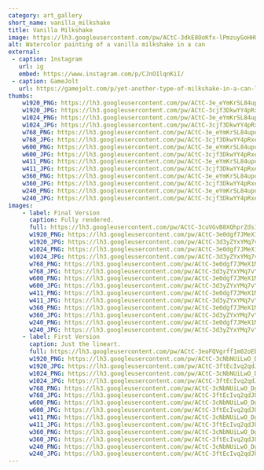 ```yaml
---
category: art_gallery
short_name: vanilla_milkshake
title: Vanilla Milkshake
image: https://lh3.googleusercontent.com/pw/ACtC-3dkE8OoKfx-lPmzuyGoHHU4URJ1bHHFy1TLrzfY6fUbQtYs7HscSbzdyGWy4KlBTWFHUMcupJoQTQNislIJUpz7UNjwJVZYmxFKKXZvj0CqJX3Du0HBKej40zJwzaaA51W5nmmcCQ2PiIjt9G8gkxul=w1200-h630-no?authuser=0
alt: Watercolor painting of a vanilla milkshake in a can
external:
 - caption: Instagram
   url: ig
   embed: https://www.instagram.com/p/CJnO1lqnKiI/
 - caption: GameJolt
   url: https://gamejolt.com/p/yet-another-type-of-milkshake-in-a-can-last-one-i-promise-paper-ku5ud4yd
thumbs:
    w1920_PNG: https://lh3.googleusercontent.com/pw/ACtC-3e_eYmKrSL84upuvfDS82_e0pC15sf-q03QyO6es0yckMf7ZF7rjxwwl_P5iciq-1PI0i_0tKhJ0y5SBhyHGdnIMWFjx_suIYxwPqc4JfXZ8UDefTn8JPVwN_RmTXCB7w68G-Oumxl5_F_QFKOhQm1W=w355
    w1920_JPG: https://lh3.googleusercontent.com/pw/ACtC-3cjf3DkwYY4pRxe0BKvjLX-ileXV2uj9rxLpt_kKGtV2Fl6zXHkpGmf65nSbpSrip1JLnLRGNFWGVgkBoXalm37LUiPrq3i-GmCwqT46_A46Mn5xkfZytaINvMMghgtNWEgdOG8Y3BF_35YoSJMauTE=w355
    w1024_PNG: https://lh3.googleusercontent.com/pw/ACtC-3e_eYmKrSL84upuvfDS82_e0pC15sf-q03QyO6es0yckMf7ZF7rjxwwl_P5iciq-1PI0i_0tKhJ0y5SBhyHGdnIMWFjx_suIYxwPqc4JfXZ8UDefTn8JPVwN_RmTXCB7w68G-Oumxl5_F_QFKOhQm1W=w284
    w1024_JPG: https://lh3.googleusercontent.com/pw/ACtC-3cjf3DkwYY4pRxe0BKvjLX-ileXV2uj9rxLpt_kKGtV2Fl6zXHkpGmf65nSbpSrip1JLnLRGNFWGVgkBoXalm37LUiPrq3i-GmCwqT46_A46Mn5xkfZytaINvMMghgtNWEgdOG8Y3BF_35YoSJMauTE=w284
    w768_PNG: https://lh3.googleusercontent.com/pw/ACtC-3e_eYmKrSL84upuvfDS82_e0pC15sf-q03QyO6es0yckMf7ZF7rjxwwl_P5iciq-1PI0i_0tKhJ0y5SBhyHGdnIMWFjx_suIYxwPqc4JfXZ8UDefTn8JPVwN_RmTXCB7w68G-Oumxl5_F_QFKOhQm1W=w213
    w768_JPG: https://lh3.googleusercontent.com/pw/ACtC-3cjf3DkwYY4pRxe0BKvjLX-ileXV2uj9rxLpt_kKGtV2Fl6zXHkpGmf65nSbpSrip1JLnLRGNFWGVgkBoXalm37LUiPrq3i-GmCwqT46_A46Mn5xkfZytaINvMMghgtNWEgdOG8Y3BF_35YoSJMauTE=w213
    w600_PNG: https://lh3.googleusercontent.com/pw/ACtC-3e_eYmKrSL84upuvfDS82_e0pC15sf-q03QyO6es0yckMf7ZF7rjxwwl_P5iciq-1PI0i_0tKhJ0y5SBhyHGdnIMWFjx_suIYxwPqc4JfXZ8UDefTn8JPVwN_RmTXCB7w68G-Oumxl5_F_QFKOhQm1W=w166
    w600_JPG: https://lh3.googleusercontent.com/pw/ACtC-3cjf3DkwYY4pRxe0BKvjLX-ileXV2uj9rxLpt_kKGtV2Fl6zXHkpGmf65nSbpSrip1JLnLRGNFWGVgkBoXalm37LUiPrq3i-GmCwqT46_A46Mn5xkfZytaINvMMghgtNWEgdOG8Y3BF_35YoSJMauTE=w166
    w411_PNG: https://lh3.googleusercontent.com/pw/ACtC-3e_eYmKrSL84upuvfDS82_e0pC15sf-q03QyO6es0yckMf7ZF7rjxwwl_P5iciq-1PI0i_0tKhJ0y5SBhyHGdnIMWFjx_suIYxwPqc4JfXZ8UDefTn8JPVwN_RmTXCB7w68G-Oumxl5_F_QFKOhQm1W=w114
    w411_JPG: https://lh3.googleusercontent.com/pw/ACtC-3cjf3DkwYY4pRxe0BKvjLX-ileXV2uj9rxLpt_kKGtV2Fl6zXHkpGmf65nSbpSrip1JLnLRGNFWGVgkBoXalm37LUiPrq3i-GmCwqT46_A46Mn5xkfZytaINvMMghgtNWEgdOG8Y3BF_35YoSJMauTE=w114
    w360_PNG: https://lh3.googleusercontent.com/pw/ACtC-3e_eYmKrSL84upuvfDS82_e0pC15sf-q03QyO6es0yckMf7ZF7rjxwwl_P5iciq-1PI0i_0tKhJ0y5SBhyHGdnIMWFjx_suIYxwPqc4JfXZ8UDefTn8JPVwN_RmTXCB7w68G-Oumxl5_F_QFKOhQm1W=w100
    w360_JPG: https://lh3.googleusercontent.com/pw/ACtC-3cjf3DkwYY4pRxe0BKvjLX-ileXV2uj9rxLpt_kKGtV2Fl6zXHkpGmf65nSbpSrip1JLnLRGNFWGVgkBoXalm37LUiPrq3i-GmCwqT46_A46Mn5xkfZytaINvMMghgtNWEgdOG8Y3BF_35YoSJMauTE=w100
    w240_PNG: https://lh3.googleusercontent.com/pw/ACtC-3e_eYmKrSL84upuvfDS82_e0pC15sf-q03QyO6es0yckMf7ZF7rjxwwl_P5iciq-1PI0i_0tKhJ0y5SBhyHGdnIMWFjx_suIYxwPqc4JfXZ8UDefTn8JPVwN_RmTXCB7w68G-Oumxl5_F_QFKOhQm1W=w66
    w240_JPG: https://lh3.googleusercontent.com/pw/ACtC-3cjf3DkwYY4pRxe0BKvjLX-ileXV2uj9rxLpt_kKGtV2Fl6zXHkpGmf65nSbpSrip1JLnLRGNFWGVgkBoXalm37LUiPrq3i-GmCwqT46_A46Mn5xkfZytaINvMMghgtNWEgdOG8Y3BF_35YoSJMauTE=w66
images:
    - label: Final Version
      caption: Fully rendered.
      full: https://lh3.googleusercontent.com/pw/ACtC-3cuVGvB8XQhprZdsI3M0BgGQAu_CxjZ2Zy-8nBqPiD7lv0309-847FnUf0ro9Q4t3HjNDvXlvcyVNAW6_5-0pONXBM1NmTz77nLV5Wu5MO6v1wWLtxIqqj4ZB2dKPfgbE8te-8nADEiqAnvpNE5pciN=w1080
      w1920_PNG: https://lh3.googleusercontent.com/pw/ACtC-3e0dgf7JMeX1MAXzfv4d76dF6KBHARVdX4mbM8GoftuXjtikYjl7Ed8zb8PFMR5TbPx2Aw7W1UrgT5XjCvmxpRm0lu0zE-rBB6NqjKhpIVOebUQ01jCSuibT4ekV93M33dpMUJM3dYOHp8ybMS98A9J=w850
      w1920_JPG: https://lh3.googleusercontent.com/pw/ACtC-3d3yZYxYMq7vYRuTFt8ur-9ZHk2AdNT7l1VpJbfnr9-3lZPo_NOPZsYJK7QsgetSUFikoxiHEzwxfun97IctYONiFC06aU6q_ve0Nn4FhJah8lvHiOQWeu-TWDwR88W9SRX4ScKv-3WybamKXGHDzOq=w850
      w1024_PNG: https://lh3.googleusercontent.com/pw/ACtC-3e0dgf7JMeX1MAXzfv4d76dF6KBHARVdX4mbM8GoftuXjtikYjl7Ed8zb8PFMR5TbPx2Aw7W1UrgT5XjCvmxpRm0lu0zE-rBB6NqjKhpIVOebUQ01jCSuibT4ekV93M33dpMUJM3dYOHp8ybMS98A9J=w711
      w1024_JPG: https://lh3.googleusercontent.com/pw/ACtC-3d3yZYxYMq7vYRuTFt8ur-9ZHk2AdNT7l1VpJbfnr9-3lZPo_NOPZsYJK7QsgetSUFikoxiHEzwxfun97IctYONiFC06aU6q_ve0Nn4FhJah8lvHiOQWeu-TWDwR88W9SRX4ScKv-3WybamKXGHDzOq=w711
      w768_PNG: https://lh3.googleusercontent.com/pw/ACtC-3e0dgf7JMeX1MAXzfv4d76dF6KBHARVdX4mbM8GoftuXjtikYjl7Ed8zb8PFMR5TbPx2Aw7W1UrgT5XjCvmxpRm0lu0zE-rBB6NqjKhpIVOebUQ01jCSuibT4ekV93M33dpMUJM3dYOHp8ybMS98A9J=w533
      w768_JPG: https://lh3.googleusercontent.com/pw/ACtC-3d3yZYxYMq7vYRuTFt8ur-9ZHk2AdNT7l1VpJbfnr9-3lZPo_NOPZsYJK7QsgetSUFikoxiHEzwxfun97IctYONiFC06aU6q_ve0Nn4FhJah8lvHiOQWeu-TWDwR88W9SRX4ScKv-3WybamKXGHDzOq=w533
      w600_PNG: https://lh3.googleusercontent.com/pw/ACtC-3e0dgf7JMeX1MAXzfv4d76dF6KBHARVdX4mbM8GoftuXjtikYjl7Ed8zb8PFMR5TbPx2Aw7W1UrgT5XjCvmxpRm0lu0zE-rBB6NqjKhpIVOebUQ01jCSuibT4ekV93M33dpMUJM3dYOHp8ybMS98A9J=w416
      w600_JPG: https://lh3.googleusercontent.com/pw/ACtC-3d3yZYxYMq7vYRuTFt8ur-9ZHk2AdNT7l1VpJbfnr9-3lZPo_NOPZsYJK7QsgetSUFikoxiHEzwxfun97IctYONiFC06aU6q_ve0Nn4FhJah8lvHiOQWeu-TWDwR88W9SRX4ScKv-3WybamKXGHDzOq=w416
      w411_PNG: https://lh3.googleusercontent.com/pw/ACtC-3e0dgf7JMeX1MAXzfv4d76dF6KBHARVdX4mbM8GoftuXjtikYjl7Ed8zb8PFMR5TbPx2Aw7W1UrgT5XjCvmxpRm0lu0zE-rBB6NqjKhpIVOebUQ01jCSuibT4ekV93M33dpMUJM3dYOHp8ybMS98A9J=w285
      w411_JPG: https://lh3.googleusercontent.com/pw/ACtC-3d3yZYxYMq7vYRuTFt8ur-9ZHk2AdNT7l1VpJbfnr9-3lZPo_NOPZsYJK7QsgetSUFikoxiHEzwxfun97IctYONiFC06aU6q_ve0Nn4FhJah8lvHiOQWeu-TWDwR88W9SRX4ScKv-3WybamKXGHDzOq=w285
      w360_PNG: https://lh3.googleusercontent.com/pw/ACtC-3e0dgf7JMeX1MAXzfv4d76dF6KBHARVdX4mbM8GoftuXjtikYjl7Ed8zb8PFMR5TbPx2Aw7W1UrgT5XjCvmxpRm0lu0zE-rBB6NqjKhpIVOebUQ01jCSuibT4ekV93M33dpMUJM3dYOHp8ybMS98A9J=w250
      w360_JPG: https://lh3.googleusercontent.com/pw/ACtC-3d3yZYxYMq7vYRuTFt8ur-9ZHk2AdNT7l1VpJbfnr9-3lZPo_NOPZsYJK7QsgetSUFikoxiHEzwxfun97IctYONiFC06aU6q_ve0Nn4FhJah8lvHiOQWeu-TWDwR88W9SRX4ScKv-3WybamKXGHDzOq=w250
      w240_PNG: https://lh3.googleusercontent.com/pw/ACtC-3e0dgf7JMeX1MAXzfv4d76dF6KBHARVdX4mbM8GoftuXjtikYjl7Ed8zb8PFMR5TbPx2Aw7W1UrgT5XjCvmxpRm0lu0zE-rBB6NqjKhpIVOebUQ01jCSuibT4ekV93M33dpMUJM3dYOHp8ybMS98A9J=w166
      w240_JPG: https://lh3.googleusercontent.com/pw/ACtC-3d3yZYxYMq7vYRuTFt8ur-9ZHk2AdNT7l1VpJbfnr9-3lZPo_NOPZsYJK7QsgetSUFikoxiHEzwxfun97IctYONiFC06aU6q_ve0Nn4FhJah8lvHiOQWeu-TWDwR88W9SRX4ScKv-3WybamKXGHDzOq=w166
    - label: First Version
      caption: Just the lineart.
      full: https://lh3.googleusercontent.com/pw/ACtC-3eoFQVgrff1m02oEbsvIXrzz_vR194PpzXslr7MU7Phj7-kWaAG7EOcpy9Qte8a7j9C5McFh9GNBvOnMAsqX5CWfggIhiMTRsC3vhZOc7jJWYWw1Jv4thOzRZphHolF0xabb5Xszb3eQqkAiud64hTJ=w1080
      w1920_PNG: https://lh3.googleusercontent.com/pw/ACtC-3cNbNUiLwO_DgeacbzfCr_VwBm-hqTyBgFkoNkNRCY-LQSjZonNURKwK74Vq8MLGlKbbXTyJIYqCtNxgS5SO6xifF5oaQOWHmWfZXfrbRspz6FW4Krdkn6fWJ8EuzCH_8FrVP2oZpluB6dDbf8H3Ond=w850
      w1920_JPG: https://lh3.googleusercontent.com/pw/ACtC-3ftEcIvq2qdJUa_wrnn99Lhdz4o4KoTQv4Ra5LvR1he694muG7-aN1S9vAfM6iPx8aqGQkAnCcs2PelDxGxB3w_mskkq4SDifYha38ZVQVCZv2Y54qhrZ58peoNa-yUgkoUAMIOuby0fEcKpYaWF8eQ=w850
      w1024_PNG: https://lh3.googleusercontent.com/pw/ACtC-3cNbNUiLwO_DgeacbzfCr_VwBm-hqTyBgFkoNkNRCY-LQSjZonNURKwK74Vq8MLGlKbbXTyJIYqCtNxgS5SO6xifF5oaQOWHmWfZXfrbRspz6FW4Krdkn6fWJ8EuzCH_8FrVP2oZpluB6dDbf8H3Ond=w711
      w1024_JPG: https://lh3.googleusercontent.com/pw/ACtC-3ftEcIvq2qdJUa_wrnn99Lhdz4o4KoTQv4Ra5LvR1he694muG7-aN1S9vAfM6iPx8aqGQkAnCcs2PelDxGxB3w_mskkq4SDifYha38ZVQVCZv2Y54qhrZ58peoNa-yUgkoUAMIOuby0fEcKpYaWF8eQ=w711
      w768_PNG: https://lh3.googleusercontent.com/pw/ACtC-3cNbNUiLwO_DgeacbzfCr_VwBm-hqTyBgFkoNkNRCY-LQSjZonNURKwK74Vq8MLGlKbbXTyJIYqCtNxgS5SO6xifF5oaQOWHmWfZXfrbRspz6FW4Krdkn6fWJ8EuzCH_8FrVP2oZpluB6dDbf8H3Ond=w533
      w768_JPG: https://lh3.googleusercontent.com/pw/ACtC-3ftEcIvq2qdJUa_wrnn99Lhdz4o4KoTQv4Ra5LvR1he694muG7-aN1S9vAfM6iPx8aqGQkAnCcs2PelDxGxB3w_mskkq4SDifYha38ZVQVCZv2Y54qhrZ58peoNa-yUgkoUAMIOuby0fEcKpYaWF8eQ=w533
      w600_PNG: https://lh3.googleusercontent.com/pw/ACtC-3cNbNUiLwO_DgeacbzfCr_VwBm-hqTyBgFkoNkNRCY-LQSjZonNURKwK74Vq8MLGlKbbXTyJIYqCtNxgS5SO6xifF5oaQOWHmWfZXfrbRspz6FW4Krdkn6fWJ8EuzCH_8FrVP2oZpluB6dDbf8H3Ond=w416
      w600_JPG: https://lh3.googleusercontent.com/pw/ACtC-3ftEcIvq2qdJUa_wrnn99Lhdz4o4KoTQv4Ra5LvR1he694muG7-aN1S9vAfM6iPx8aqGQkAnCcs2PelDxGxB3w_mskkq4SDifYha38ZVQVCZv2Y54qhrZ58peoNa-yUgkoUAMIOuby0fEcKpYaWF8eQ=w416
      w411_PNG: https://lh3.googleusercontent.com/pw/ACtC-3cNbNUiLwO_DgeacbzfCr_VwBm-hqTyBgFkoNkNRCY-LQSjZonNURKwK74Vq8MLGlKbbXTyJIYqCtNxgS5SO6xifF5oaQOWHmWfZXfrbRspz6FW4Krdkn6fWJ8EuzCH_8FrVP2oZpluB6dDbf8H3Ond=w285
      w411_JPG: https://lh3.googleusercontent.com/pw/ACtC-3ftEcIvq2qdJUa_wrnn99Lhdz4o4KoTQv4Ra5LvR1he694muG7-aN1S9vAfM6iPx8aqGQkAnCcs2PelDxGxB3w_mskkq4SDifYha38ZVQVCZv2Y54qhrZ58peoNa-yUgkoUAMIOuby0fEcKpYaWF8eQ=w285
      w360_PNG: https://lh3.googleusercontent.com/pw/ACtC-3cNbNUiLwO_DgeacbzfCr_VwBm-hqTyBgFkoNkNRCY-LQSjZonNURKwK74Vq8MLGlKbbXTyJIYqCtNxgS5SO6xifF5oaQOWHmWfZXfrbRspz6FW4Krdkn6fWJ8EuzCH_8FrVP2oZpluB6dDbf8H3Ond=w250
      w360_JPG: https://lh3.googleusercontent.com/pw/ACtC-3ftEcIvq2qdJUa_wrnn99Lhdz4o4KoTQv4Ra5LvR1he694muG7-aN1S9vAfM6iPx8aqGQkAnCcs2PelDxGxB3w_mskkq4SDifYha38ZVQVCZv2Y54qhrZ58peoNa-yUgkoUAMIOuby0fEcKpYaWF8eQ=w250
      w240_PNG: https://lh3.googleusercontent.com/pw/ACtC-3cNbNUiLwO_DgeacbzfCr_VwBm-hqTyBgFkoNkNRCY-LQSjZonNURKwK74Vq8MLGlKbbXTyJIYqCtNxgS5SO6xifF5oaQOWHmWfZXfrbRspz6FW4Krdkn6fWJ8EuzCH_8FrVP2oZpluB6dDbf8H3Ond=w166
      w240_JPG: https://lh3.googleusercontent.com/pw/ACtC-3ftEcIvq2qdJUa_wrnn99Lhdz4o4KoTQv4Ra5LvR1he694muG7-aN1S9vAfM6iPx8aqGQkAnCcs2PelDxGxB3w_mskkq4SDifYha38ZVQVCZv2Y54qhrZ58peoNa-yUgkoUAMIOuby0fEcKpYaWF8eQ=w166
---
```


